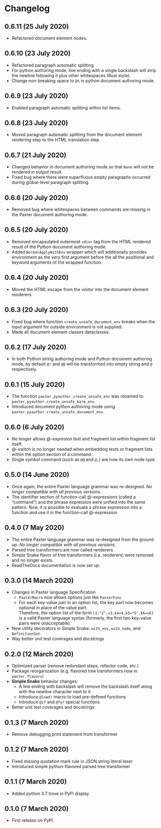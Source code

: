 # Changelog

## 0.6.11 (25 July 2020)

-   Refactored document element nodes.

## 0.6.10 (23 July 2020)

-   Refactored paragraph automatic splitting.
-   For python authoring mode, line ending with a single backslash
    will strip the newline following it plus other whitespaces (Rust style).
-   Change non-breaking space to `@%` in python document authoring mode.

## 0.6.9 (23 July 2020)

-   Enabled paragraph automatic splitting within list items.

## 0.6.8 (23 July 2020)

-   Moved paragraph automatic splitting from the document element rendering step
    to the HTML translation step.

## 0.6.7 (21 July 2020)

-   Changed behavior in document authoring mode so that `None`
    will not be rendered in output result.
-   Fixed bug where there were superfluous empty paragraphs
    occurred during global-level paragraph splitting.

## 0.6.6 (20 July 2020)

-   Removed bug where whitespaces between commands are missing
    in the Paxter document authoring mode.

## 0.6.5 (20 July 2020)

-   Removed encapsulated outermost `<div>` tag from the HTML rendered result
    of the Python document authoring mode.
-   Added `NormalApplyWithEnv` wrapper which will 
    additionally provides environment as the very first argument 
    before the all the positional and keyword arguments of the wrapped function.

## 0.6.4 (20 July 2020)

-   Moved the HTML escape from the visitor into the document element renderers.

## 0.6.3 (20 July 2020)

-   Fixed bug where function `create_unsafe_document_env` breaks
    when the input argument for outside environment is not supplied.
-   Made all document element classes dataclasses.

## 0.6.2 (17 July 2020)

-   In both Python string authoring mode and Python document authoring mode,
    by default `@!` and `@@` will be transformed into empty string and  `@`
    respectively.

## 0.6.1 (15 July 2020)

-   The function `paxter.pyauthor.create_unsafe_env` was renamed to
    `paxter.pyauthor.create_unsafe_bare_env`.
-   Introduced document python authoring mode
    using `paxter.pyauthor.create_unsafe_document_env`.

## 0.6.0 (6 July 2020)

-   No longer allows @-expresion text and fragment list within fragment list itself.
-   @-switch is no longer needed when embedding texts or fragment lists
    within the option section of a command.
-   Single symbol command (such as `@@` and `@,`) are now its own node type.
    
## 0.5.0 (14 June 2020)

-   Once again, the entire Paxter language grammar was re-designed.
    _No longer compatible with all previous versions._
-   The identifier section of function-call @-expressions (called a “command”)
    and the phrase expression were unified into the same pattern.
    Now, it is possible to evaluate a phrase expression into a function
    and use it in the function-call @-expression.

## 0.4.0 (7 May 2020)

-   The entire Paxter language grammar was re-designed from the ground up. 
    _No longer compatible with all previous versions._
-   Parsed tree transformers are now called renderers.
-   Simple Snake flavor of tree transformers (i.e. renderers) 
    were removed and no longer exists.
-   ReadTheDocs documentation is now set up.

## 0.3.0 (14 March 2020)

-   Changes in Paxter language Specification
    -   `PaxterMacro` now allows options just like `PaxterFunc`
    -   For each key-value pair in an option list,
        the key part now becomes optional in place of the value part.  
        Therefore, the option list of the form `[1,"2",v3,k4=4,k5="5",k6=v6]`
        is a valid Paxter language syntax
        (formerly, the first two key-value pairs were unacceptable).
-   New utility decorators in Simple Snake: 
    `with_env`, `with_node`, and `DefinitionSet`.
-   Way better unit test coverages and docstrings

## 0.2.0 (12 March 2020)

-   Optimized parser (remove redundant steps, refactor code, etc.)
-   Package reorganization (e.g. flavored tree transformers now in `paxter.flavors`)
-   **Simple Snake** behavior changes:
    -    A line ending with backslash will remove the backslash itself 
         along with the newline character next to it
    -    Introduce `@load!` macro to load pre-defined functions
    -    Introduce `@if` and `@for` special functions
-   Better unit test coverages and docstrings

## 0.1.3 (7 March 2020)

-   Remove debugging print statement from transformer

## 0.1.2 (7 March 2020)

-   Fixed missing quotation mark rule in JSON string literal lexer
-   Introduced simple python-flavored parsed tree transformer

## 0.1.1 (7 March 2020)

-   Added python 3.7 trove in PyPI display

## 0.1.0 (7 March 2020)

-   First release on PyPI.
